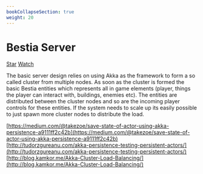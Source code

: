 ```yaml
---
bookCollapseSection: true
weight: 20
---
```

# Bestia Server

<a class="github-button" href="https://github.com/tfelix/bestia-behemoth" data-icon="octicon-star" data-size="large"
data-show-count="true" aria-label="Star tfelix/bestia-behemoth on GitHub">Star</a>
<a class="github-button" href="https://github.com/tfelix/bestia-behemoth/subscription" data-icon="octicon-eye"
data-size="large" data-show-count="true" aria-label="Watch tfelix/bestia-behemoth on GitHub">Watch</a>

The basic server design relies on using Akka as the framework to form a so called cluster from multiple nodes. As soon
as the cluster is formed the basic Bestia entities which represents all in game elements (player, things the player
 can interact with, buildings, enemies etc). The entities are distributed between the cluster nodes and so are the
 incoming player controls for these entities. If the system needs to scale up its easily possible to just spawn more
 cluster nodes to distribute the load.

[https://medium.com/@takezoe/save-state-of-actor-using-akka-persistence-a9111ff2c42b](https://medium.com/@takezoe/save-state-of-actor-using-akka-persistence-a9111ff2c42b)
[http://tudorzgureanu.com/akka-persistence-testing-persistent-actors/](http://tudorzgureanu.com/akka-persistence-testing-persistent-actors/)
[http://blog.kamkor.me/Akka-Cluster-Load-Balancing/](http://blog.kamkor.me/Akka-Cluster-Load-Balancing/)



<script async defer src="https://buttons.github.io/buttons.js"></script>
